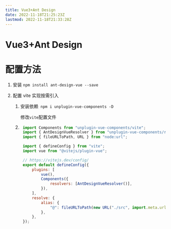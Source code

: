 ```yaml
---
title: Vue3+Ant Design 
date: 2022-11-18T21:25:23Z
lastmod: 2022-11-18T21:33:28Z
---
```


# Vue3+Ant Design 

# 配置方法

1. 安装 `npm install ant-design-vue --save`​
2. 配置 vite 实现按需引入 

    1. 安装依赖`​ npm i unplugin-vue-components -D`​

        修改`vite`​配置文件
    2. ```js
        import Components from "unplugin-vue-components/vite";
        import { AntDesignVueResolver } from "unplugin-vue-components/resolvers";
        import { fileURLToPath, URL } from "node:url";

        import { defineConfig } from "vite";
        import vue from "@vitejs/plugin-vue";

        // https://vitejs.dev/config/
        export default defineConfig({
            plugins: [
                vue(),
                Components({
                    resolvers: [AntDesignVueResolver()],
                }),
            ],
            resolve: {
                alias: {
                    "@": fileURLToPath(new URL("./src", import.meta.url)),
                },
            },
        });

        ```

‍
